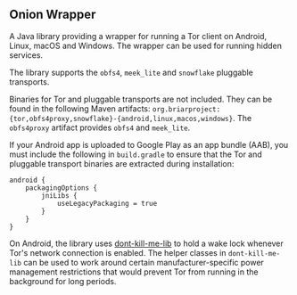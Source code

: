 ## Onion Wrapper

A Java library providing a wrapper for running a Tor client on Android, Linux, macOS and Windows. The
wrapper can be used for running hidden services.

The library supports the `obfs4`, `meek_lite` and `snowflake` pluggable transports.

Binaries for Tor and pluggable transports are not included. They can be found in the following
Maven artifacts: `org.briarproject:{tor,obfs4proxy,snowflake}-{android,linux,macos,windows}`. The
`obfs4proxy` artifact provides `obfs4` and `meek_lite`.

If your Android app is uploaded to Google Play as an app bundle (AAB), you must include the following in
 `build.gradle` to ensure that the Tor and pluggable transport binaries are extracted during
 installation:

```
android {
    packagingOptions {
        jniLibs {
            useLegacyPackaging = true
        }
    }
}
```

On Android, the library uses
[dont-kill-me-lib](https://code.briarproject.org/briar/dont-kill-me-lib) to hold a wake lock
whenever Tor's network connection is enabled. The helper classes in `dont-kill-me-lib` can be used
to work around certain manufacturer-specific power management restrictions that would prevent Tor
from running in the background for long periods.
